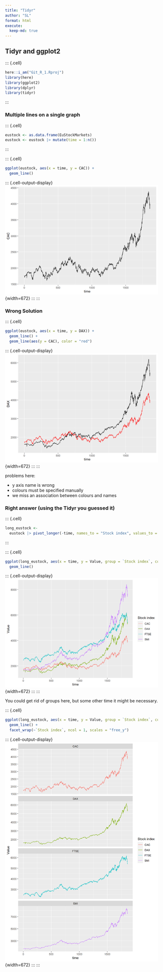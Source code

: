 ```yaml
---
title: "Tidyr"
author: "SL"
format: html
execute: 
  keep-md: true
---
```



## Tidyr and ggplot2

::: {.cell}

```{.r .cell-code}
here::i_am("Git_R_1.Rproj")
library(here)
library(ggplot2)
library(dplyr)
library(tidyr)
```
:::


### Multiple lines on a single graph

::: {.cell}

```{.r .cell-code}
eustock <- as.data.frame(EuStockMarkets)
eustock <- eustock |> mutate(time = 1:n())
```
:::

::: {.cell}

```{.r .cell-code}
ggplot(eustock, aes(x = time, y = CAC)) +
  geom_line()
```

::: {.cell-output-display}
![](tidyr_demo_files/figure-html/CAC_stocks-1.png){width=672}
:::
:::


### Wrong Solution

::: {.cell}

```{.r .cell-code}
ggplot(eustock, aes(x = time, y = DAX)) +
  geom_line() +
  geom_line(aes(y = CAC), color = "red")
```

::: {.cell-output-display}
![](tidyr_demo_files/figure-html/DAX_and_CAC_stocks-1.png){width=672}
:::
:::


problems here: 
- y axis name is wrong
- colours must be specified manually
- we miss an association between colours and names

### Right answer (using the Tidyr you guessed it)

::: {.cell}

```{.r .cell-code}
long_eustock <-
  eustock |> pivot_longer(-time, names_to = "Stock index", values_to = "Value")
```
:::

::: {.cell}

```{.r .cell-code}
ggplot(long_eustock, aes(x = time, y = Value, group = `Stock index`, color = `Stock index`)) +
  geom_line()
```

::: {.cell-output-display}
![](tidyr_demo_files/figure-html/eustocks-1.png){width=672}
:::
:::

You could get rid of groups here, but some other time it might be necessary.


::: {.cell}

```{.r .cell-code}
ggplot(long_eustock, aes(x = time, y = Value, group = `Stock index`, color = `Stock index`)) +
  geom_line() +
  facet_wrap(~`Stock index`, ncol = 1, scales = "free_y")
```

::: {.cell-output-display}
![](tidyr_demo_files/figure-html/eustock_facet-1.png){width=672}
:::
:::

